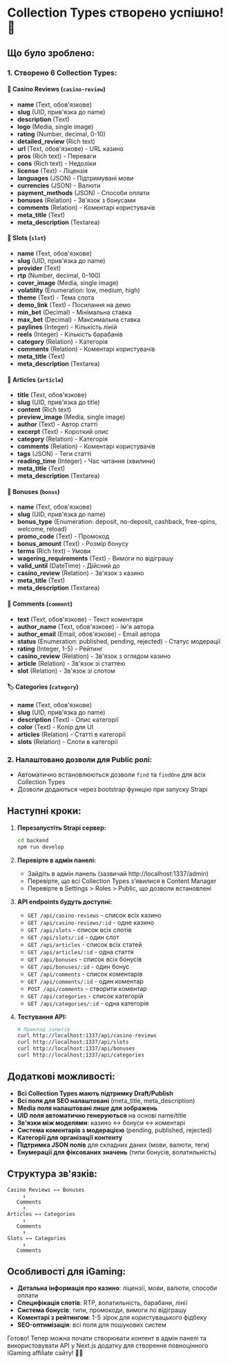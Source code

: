 # Collection Types створено успішно! 🎉

## Що було зроблено:

### 1. Створено 6 Collection Types:

#### 🎰 **Casino Reviews** (`casino-review`)
- **name** (Text, обов'язкове)
- **slug** (UID, прив'язка до name)
- **description** (Text)
- **logo** (Media, single image)
- **rating** (Number, decimal, 0-10)
- **detailed_review** (Rich text)
- **url** (Text, обов'язкове) - URL казино
- **pros** (Rich text) - Переваги
- **cons** (Rich text) - Недоліки
- **license** (Text) - Ліцензія
- **languages** (JSON) - Підтримувані мови
- **currencies** (JSON) - Валюти
- **payment_methods** (JSON) - Способи оплати
- **bonuses** (Relation) - Зв'язок з бонусами
- **comments** (Relation) - Коментарі користувачів
- **meta_title** (Text)
- **meta_description** (Textarea)

#### 🎲 **Slots** (`slot`)
- **name** (Text, обов'язкове)
- **slug** (UID, прив'язка до name)
- **provider** (Text)
- **rtp** (Number, decimal, 0-100)
- **cover_image** (Media, single image)
- **volatility** (Enumeration: low, medium, high)
- **theme** (Text) - Тема слота
- **demo_link** (Text) - Посилання на демо
- **min_bet** (Decimal) - Мінімальна ставка
- **max_bet** (Decimal) - Максимальна ставка
- **paylines** (Integer) - Кількість ліній
- **reels** (Integer) - Кількість барабанів
- **category** (Relation) - Категорія
- **comments** (Relation) - Коментарі користувачів
- **meta_title** (Text)
- **meta_description** (Textarea)

#### 📰 **Articles** (`article`)
- **title** (Text, обов'язкове)
- **slug** (UID, прив'язка до title)
- **content** (Rich text)
- **preview_image** (Media, single image)
- **author** (Text) - Автор статті
- **excerpt** (Text) - Короткий опис
- **category** (Relation) - Категорія
- **comments** (Relation) - Коментарі користувачів
- **tags** (JSON) - Теги статті
- **reading_time** (Integer) - Час читання (хвилини)
- **meta_title** (Text)
- **meta_description** (Textarea)

#### 🎁 **Bonuses** (`bonus`)
- **name** (Text, обов'язкове)
- **slug** (UID, прив'язка до name)
- **bonus_type** (Enumeration: deposit, no-deposit, cashback, free-spins, welcome, reload)
- **promo_code** (Text) - Промокод
- **bonus_amount** (Text) - Розмір бонусу
- **terms** (Rich text) - Умови
- **wagering_requirements** (Text) - Вимоги по відіграшу
- **valid_until** (DateTime) - Дійсний до
- **casino_review** (Relation) - Зв'язок з казино
- **meta_title** (Text)
- **meta_description** (Textarea)

#### 💬 **Comments** (`comment`)
- **text** (Text, обов'язкове) - Текст коментаря
- **author_name** (Text, обов'язкове) - Ім'я автора
- **author_email** (Email, обов'язкове) - Email автора
- **status** (Enumeration: published, pending, rejected) - Статус модерації
- **rating** (Integer, 1-5) - Рейтинг
- **casino_review** (Relation) - Зв'язок з оглядом казино
- **article** (Relation) - Зв'язок зі статтею
- **slot** (Relation) - Зв'язок зі слотом

#### 🏷️ **Categories** (`category`)
- **name** (Text, обов'язкове)
- **slug** (UID, прив'язка до name)
- **description** (Text) - Опис категорії
- **color** (Text) - Колір для UI
- **articles** (Relation) - Статті в категорії
- **slots** (Relation) - Слоти в категорії

### 2. Налаштовано дозволи для Public ролі:
- Автоматично встановлюються дозволи `find` та `findOne` для всіх Collection Types
- Дозволи додаються через bootstrap функцію при запуску Strapi

## Наступні кроки:

1. **Перезапустіть Strapi сервер:**
   ```bash
   cd backend
   npm run develop
   ```

2. **Перевірте в адмін панелі:**
   - Зайдіть в адмін панель (зазвичай http://localhost:1337/admin)
   - Перевірте, що всі Collection Types з'явилися в Content Manager
   - Перевірте в Settings > Roles > Public, що дозволи встановлені

3. **API endpoints будуть доступні:**
   - `GET /api/casino-reviews` - список всіх казино
   - `GET /api/casino-reviews/:id` - одне казино
   - `GET /api/slots` - список всіх слотів
   - `GET /api/slots/:id` - один слот
   - `GET /api/articles` - список всіх статей
   - `GET /api/articles/:id` - одна стаття
   - `GET /api/bonuses` - список всіх бонусів
   - `GET /api/bonuses/:id` - один бонус
   - `GET /api/comments` - список коментарів
   - `GET /api/comments/:id` - один коментар
   - `POST /api/comments` - створити коментар
   - `GET /api/categories` - список категорій
   - `GET /api/categories/:id` - одна категорія

4. **Тестування API:**
   ```bash
   # Приклад запитів
   curl http://localhost:1337/api/casino-reviews
   curl http://localhost:1337/api/slots
   curl http://localhost:1337/api/bonuses
   curl http://localhost:1337/api/categories
   ```

## Додаткові можливості:

- **Всі Collection Types мають підтримку Draft/Publish**
- **Всі поля для SEO налаштовані** (meta_title, meta_description)
- **Media поля налаштовані лише для зображень**
- **UID поля автоматично генеруються** на основі name/title
- **Зв'язки між моделями**: казино ↔ бонуси ↔ коментарі
- **Система коментарів з модерацією** (pending, published, rejected)
- **Категорії для організації контенту**
- **Підтримка JSON полів** для складних даних (мови, валюти, теги)
- **Енумерації для фіксованих значень** (типи бонусів, волатильність)

## Структура зв'язків:

```
Casino Reviews ←→ Bonuses
     ↓
   Comments
     ↑
Articles ←→ Categories
     ↓
   Comments
     ↑
Slots ←→ Categories
     ↓
   Comments
```

## Особливості для iGaming:

- **Детальна інформація про казино**: ліцензії, мови, валюти, способи оплати
- **Специфікація слотів**: RTP, волатильність, барабани, лінії
- **Система бонусів**: типи, промокоди, вимоги по відіграшу
- **Коментарі з рейтингом**: 1-5 зірок для користувацького фідбеку
- **SEO-оптимізація**: всі поля для пошукових систем

Готово! Тепер можна почати створювати контент в адмін панелі та використовувати API у Next.js додатку для створення повноцінного iGaming affiliate сайту! 🎰🎲 